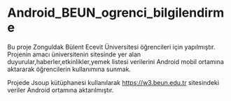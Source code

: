 # Android_BEUN_ogrenci_bilgilendirme

Bu proje Zonguldak Bülent Ecevit Üniversitesi öğrencileri için yapılmıştır.
Projenin amacı üniversitenin sitesinde yer alan duyurular,haberler,etkinlikler,yemek listesi verilerini Android mobil ortamına aktararak öğrencilerin kullanımına sunmak.

Projede Jsoup kütüphanesi kullanılarak https://w3.beun.edu.tr sitesindeki veriler Android ortamına aktarılmıştır.
